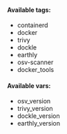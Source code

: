 #### Available tags:
- containerd
- docker
- trivy
- dockle
- earthly
- osv-scanner
- docker_tools

#### Available vars:
- osv_version
- trivy_version
- dockle_version
- earthly_version
